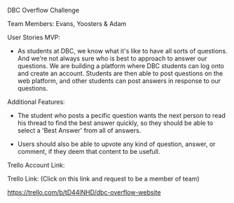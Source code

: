 DBC Overflow Challenge

Team Members:
Evans, Yoosters & Adam

User Stories
MVP:
  - As students at DBC, we know what it's like to have all sorts of questions. And we're not always sure who is best to approach to answer our questions. We are building a platform where DBC students can log onto and create an account. Students are then able to post questions on the web platform, and other students can post answers in response to our questions.

Additional Features:
  - The student who posts a pecific question wants the next person to read his thread to find the best answer quickly, so they should be able to select a 'Best Answer' from all of answers.

  - Users should also be able to upvote any kind of question, answer, or comment, if they deem that content to be usefull.


Trello Account Link:

Trello Link:
  (Click on this link and request to be a member of team)

https://trello.com/b/tD44lNHD/dbc-overflow-website
